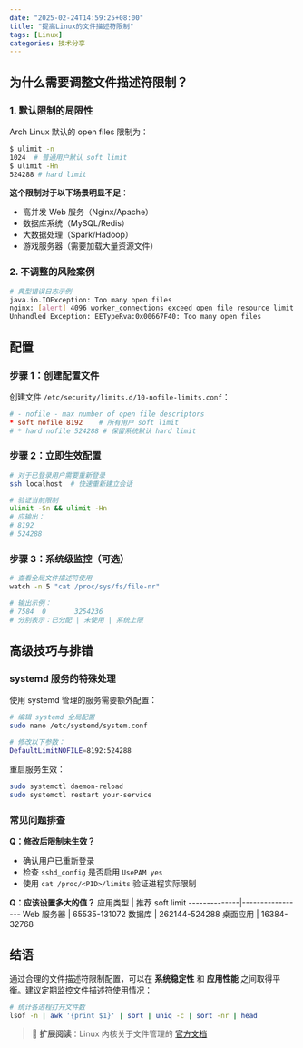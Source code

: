 ```yaml
---
date: "2025-02-24T14:59:25+08:00"
title: "提高Linux的文件描述符限制"
tags: [Linux]
categories: 技术分享
---
```


## 为什么需要调整文件描述符限制？

### 1. 默认限制的局限性

Arch Linux 默认的 open files 限制为：

```bash
$ ulimit -n
1024  # 普通用户默认 soft limit
$ ulimit -Hn
524288 # hard limit
```

**这个限制对于以下场景明显不足**：

- 高并发 Web 服务（Nginx/Apache）
- 数据库系统（MySQL/Redis）
- 大数据处理（Spark/Hadoop）
- 游戏服务器（需要加载大量资源文件）

### 2. 不调整的风险案例

```bash
# 典型错误日志示例
java.io.IOException: Too many open files
nginx: [alert] 4096 worker_connections exceed open file resource limit: 1024
Unhandled Exception: EETypeRva:0x00667F40: Too many open files
```

## 配置

### 步骤 1：创建配置文件

创建文件 `/etc/security/limits.d/10-nofile-limits.conf`：

```conf
# - nofile - max number of open file descriptors
* soft nofile 8192    # 所有用户 soft limit
# * hard nofile 524288 # 保留系统默认 hard limit
```

### 步骤 2：立即生效配置

```bash
# 对于已登录用户需要重新登录
ssh localhost  # 快速重新建立会话

# 验证当前限制
ulimit -Sn && ulimit -Hn
# 应输出：
# 8192
# 524288
```

### 步骤 3：系统级监控（可选）

```bash
# 查看全局文件描述符使用
watch -n 5 "cat /proc/sys/fs/file-nr"

# 输出示例：
# 7584  0       3254236
# 分别表示：已分配 | 未使用 | 系统上限
```

## 高级技巧与排错

### systemd 服务的特殊处理

使用 systemd 管理的服务需要额外配置：

```bash
# 编辑 systemd 全局配置
sudo nano /etc/systemd/system.conf

# 修改以下参数：
DefaultLimitNOFILE=8192:524288
```

重启服务生效：

```bash
sudo systemctl daemon-reload
sudo systemctl restart your-service
```

### 常见问题排查

**Q：修改后限制未生效？**

- 确认用户已重新登录
- 检查 `sshd_config` 是否启用 `UsePAM yes`
- 使用 `cat /proc/<PID>/limits` 验证进程实际限制

**Q：应该设置多大的值？**
应用类型 | 推荐 soft limit
--------------|-----------------
Web 服务器 | 65535-131072
数据库 | 262144-524288
桌面应用 | 16384-32768

## 结语

通过合理的文件描述符限制配置，可以在 **系统稳定性** 和 **应用性能** 之间取得平衡。建议定期监控文件描述符使用情况：

```bash
# 统计各进程打开文件数
lsof -n | awk '{print $1}' | sort | uniq -c | sort -nr | head
```

> 📘 **扩展阅读**：Linux 内核关于文件管理的 [官方文档](https://www.kernel.org/doc/Documentation/sysctl/fs.txt)

